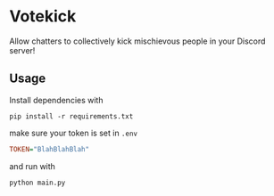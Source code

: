 # Votekick
 Allow chatters to collectively kick mischievous people in your Discord server!

## Usage
Install dependencies with
```shell
pip install -r requirements.txt
```
make sure your token is set in `.env`
```ini
TOKEN="BlahBlahBlah"
```
and run with
```shell
python main.py
```